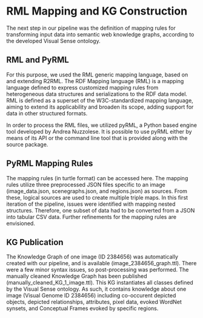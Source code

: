 # RML Mapping and KG Construction

The next step in our pipeline was the definition of mapping rules for transforming input data into semantic web knowledge graphs, according to the developed Visual Sense ontology.

## RML and PyRML

For this purpose, we used the RML generic mapping language, based on and extending R2RML. The RDF Mapping language (RML) is a mapping language defined to express customized mapping rules from heterogeneous data structures and serializations to the RDF data model. RML is defined as a superset of the W3C-standardized mapping language, aiming to extend its applicability and broaden its scope, adding support for data in other structured formats.

In order to process the RML files, we utilized pyRML, a Python based engine tool developed by Andrea Nuzzolese. It is possible to use pyRML either by means of its API or the command line tool that is provided along with the source package.

## PyRML Mapping Rules

The mapping rules (in turtle format) can be accessed here. The mapping rules utilize three preprocessed JSON files specific to an image (image_data.json, scenegraphs.json, and regions.json) as sources. From these, logical sources are used to create multiple triple maps. In this first iteration of the pipeline, issues were identified with mapping nested structures. Therefore, one subset of data had to be converted from a JSON into tabular CSV data. Further refinements for the mapping rules are envisioned.

## KG Publication
The Knowledge Graph of one image (ID 2384656) was automatically created with our pipeline, and is available (image_2384656_graph.ttl). There were a few minor syntax issues, so post-processing was performed. The manually cleaned Knowledge Graph has been published (manually_cleaned_KG_1_image.ttl). This KG instantiates all classes defined by the Visual Sense ontology. As such, it contains knowledge about one image (Visual Genome ID 2384656) including co-occurent depicted objects, depicted relationships, attributes, pixel data, evoked WordNet synsets, and Conceptual Frames evoked by specific regions.

